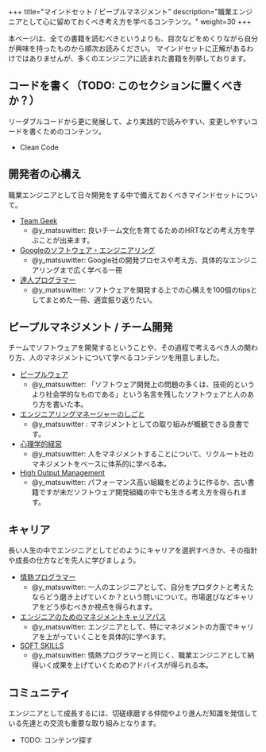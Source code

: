 +++
title="マインドセット / ピープルマネジメント"
description="職業エンジニアとして心に留めておくべき考え方を学べるコンテンツ。"
weight=30
+++

本ページは、全ての書籍を読むべきというよりも、目次などをめくりながら自分が興味を持ったものから順次お読みください。
マインドセットに正解があるわけではありませんが、多くのエンジニアに読まれた書籍を列挙しております。

## コードを書く（TODO: このセクションに置くべきか？）
リーダブルコードから更に発展して、より実践的で読みやすい、変更しやすいコードを書くためのコンテンツ。

- Clean Code

## 開発者の心構え
職業エンジニアとして日々開発をする中で備えておくべきマインドセットについて。

- [Team Geek](https://www.oreilly.co.jp/books/9784873116303/)
    - @y_matsuwitter: 良いチーム文化を育てるためのHRTなどの考え方を学ぶことが出来ます。
- [Googleのソフトウェア・エンジニアリング](https://www.oreilly.co.jp/books/9784873119656/)
    - @y_matsuwitter: Google社の開発プロセスや考え方、具体的なエンジニアリングまで広く学べる一冊
- [達人プログラマー](https://www.ohmsha.co.jp/book/9784274226298/)
    - @y_matsuwitter: ソフトウェアを開発する上での心構えを100個のtipsとしてまとめた一冊、適宜振り返りたい。

## ピープルマネジメント / チーム開発
チームでソフトウェアを開発するということや、その過程で考えるべき人の関わり方、人のマネジメントについて学べるコンテンツを用意しました。

- [ピープルウェア](https://bookplus.nikkei.com/atcl/catalog/13/P85240/)
    - @y_matsuwitter: 「ソフトウェア開発上の問題の多くは、技術的というより社会学的なものである」という名言を残したソフトウェアと人のあり方を書いた本。
- [エンジニアリングマネージャーのしごと](https://www.oreilly.co.jp/books/9784873119946/)
    - @y_matsuwitter : マネジメントとしての取り組みが概観できる良書です。
- [心理学的経営](https://www.php.co.jp/books/detail.php?isbn=978-4-569-54136-5)
    - @y_matsuwitter: 人をマネジメントすることについて、リクルート社のマネジメントをベースに体系的に学べる本。
- [High Output Management](https://bookplus.nikkei.com/atcl/catalog/17/P55010/)
    - @y_matsuwitter: パフォーマンス高い組織をどのように作るか、古い書籍ですが未だソフトウェア開発組織の中でも生きる考え方を得られます。

## キャリア
長い人生の中でエンジニアとしてどのようにキャリアを選択すべきか、その指針や成長の仕方などを先人に学びましょう。

- [情熱プログラマー](https://shop.ohmsha.co.jp/shopdetail/000000001848/)
    - @y_matsuwitter: 一人のエンジニアとして、自分をプロダクトと考えたならどう磨き上げていくか？という問いについて。市場選びなどキャリアをどう歩むべきか視点を得られます。
- [エンジニアのためのマネジメントキャリアパス](https://www.oreilly.co.jp/books/9784873118482/)
    - @y_matsuwitter: エンジニアとして、特にマネジメントの方面でキャリアを上がっていくことを具体的に学べます。
- [SOFT SKILLS](https://bookplus.nikkei.com/atcl/catalog/16/P51550/)
    - @y_matsuwitter: 情熱プログラマーと同じく、職業エンジニアとして納得いく成果を上げていくためのアドバイスが得られる本。

## コミュニティ
エンジニアとして成長するには、切磋琢磨する仲間やより進んだ知識を発信している先達との交流も重要な取り組みとなります。

- TODO: コンテンツ探す